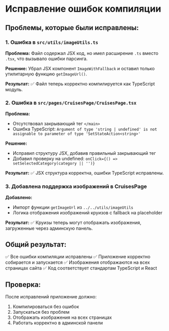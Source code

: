 # Исправление ошибок компиляции

## Проблемы, которые были исправлены:

### 1. Ошибка в `src/utils/imageUtils.ts`
**Проблема:** Файл содержал JSX код, но имел расширение `.ts` вместо `.tsx`, что вызывало ошибки парсинга.

**Решение:** Убрал JSX компонент `ImageWithFallback` и оставил только утилитарную функцию `getImageUrl()`.

**Результат:** ✅ Файл теперь корректно компилируется как TypeScript модуль.

### 2. Ошибка в `src/pages/CruisesPage/CruisesPage.tsx`
**Проблема:** 
- Отсутствовал закрывающий тег `</main>`
- Ошибка TypeScript: `Argument of type 'string | undefined' is not assignable to parameter of type 'SetStateAction<string>'`

**Решение:**
- Исправил структуру JSX, добавив правильный закрывающий тег
- Добавил проверку на undefined: `onClick={() => setSelectedCategory(category || '')}`

**Результат:** ✅ JSX структура корректна, ошибки TypeScript исправлены.

### 3. Добавлена поддержка изображений в CruisesPage
**Добавлено:**
- Импорт функции `getImageUrl` из `../../utils/imageUtils`
- Логика отображения изображений круизов с fallback на placeholder

**Результат:** ✅ Круизы теперь могут отображать изображения, загруженные через админскую панель.

## Общий результат:
✅ Все ошибки компиляции исправлены
✅ Приложение корректно собирается и запускается
✅ Изображения отображаются на всех страницах сайта
✅ Код соответствует стандартам TypeScript и React

## Проверка:
После исправлений приложение должно:
1. Компилироваться без ошибок
2. Запускаться без проблем
3. Отображать изображения на всех страницах
4. Работать корректно в админской панели






